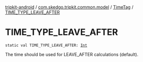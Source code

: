 [tripkit-android](../../index.md) / [com.skedgo.tripkit.common.model](../index.md) / [TimeTag](index.md) / [TIME_TYPE_LEAVE_AFTER](./-t-i-m-e_-t-y-p-e_-l-e-a-v-e_-a-f-t-e-r.md)

# TIME_TYPE_LEAVE_AFTER

`static val TIME_TYPE_LEAVE_AFTER: `[`Int`](https://kotlinlang.org/api/latest/jvm/stdlib/kotlin/-int/index.html)

The time should be used for LEAVE_AFTER calculations (default).

